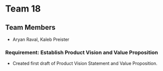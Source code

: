 # Team 18

## Team Members
-  Aryan Raval, Kaleb Preister

### Requirement: Establish Product Vision and Value Proposition
-  Created first draft of Product Vision Statement and Value Proposition.